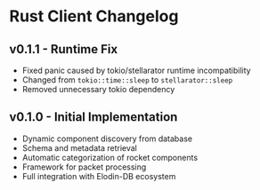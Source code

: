 # Rust Client Changelog

## v0.1.1 - Runtime Fix
- Fixed panic caused by tokio/stellarator runtime incompatibility
- Changed from `tokio::time::sleep` to `stellarator::sleep`
- Removed unnecessary tokio dependency

## v0.1.0 - Initial Implementation
- Dynamic component discovery from database
- Schema and metadata retrieval
- Automatic categorization of rocket components
- Framework for packet processing
- Full integration with Elodin-DB ecosystem
